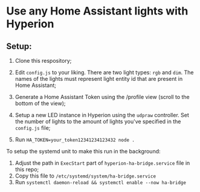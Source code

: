 # Use any Home Assistant lights with Hyperion

## Setup:

1. Clone this respository;

2. Edit `config.js` to your liking. There are two light types: `rgb` and
   `dim`. The names of the lights must represent light entity id that are
   present in Home Assistant;

3. Generate a Home Assistant Token using the /profile view (scroll to the bottom
   of the view);

4. Setup a new LED instance in Hyperion using the `udpraw` controller. Set the
   number of lights to the amount of lights you've specified in the `config.js`
   file;

5. Run `HA_TOKEN=your_token12341234123432 node .`

To setup the systemd unit to make this run in the background:

1. Adjust the path in `ExecStart` part of `hyperion-ha-bridge.service` file in this repo;
2. Copy this file to `/etc/systemd/system/ha-bridge.service`
3. Run `systemctl daemon-reload && systemctl enable --now ha-bridge`
